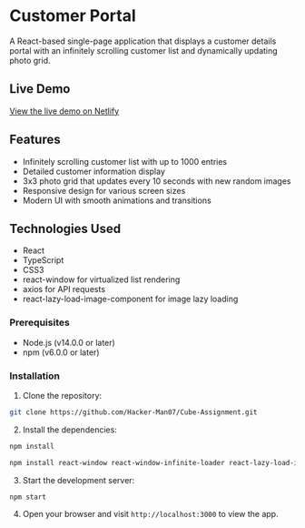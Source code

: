 # Customer Portal

A React-based single-page application that displays a customer details portal with an infinitely scrolling customer list and dynamically updating photo grid.

## Live Demo

[View the live demo on Netlify](https://customer-portal-typescript.netlify.app/)

## Features

- Infinitely scrolling customer list with up to 1000 entries
- Detailed customer information display
- 3x3 photo grid that updates every 10 seconds with new random images
- Responsive design for various screen sizes
- Modern UI with smooth animations and transitions

## Technologies Used

- React
- TypeScript
- CSS3
- react-window for virtualized list rendering
- axios for API requests
- react-lazy-load-image-component for image lazy loading

### Prerequisites

- Node.js (v14.0.0 or later)
- npm (v6.0.0 or later)

### Installation

1. Clone the repository:
```bash
git clone https://github.com/Hacker-Man07/Cube-Assignment.git
```
2. Install the dependencies:
```bash
npm install
```
```bash
npm install react-window react-window-infinite-loader react-lazy-load-image-component axios
```
3. Start the development server:
```bash
npm start
```
4. Open your browser and visit `http://localhost:3000` to view the app.
